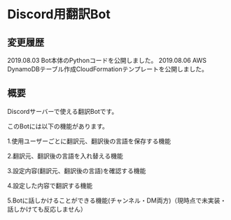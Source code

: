 # Discord用翻訳Bot

## 変更履歴
2019.08.03 Bot本体のPythonコードを公開しました。
2019.08.06 AWS DynamoDBテーブル作成CloudFormationテンプレートを公開しました。

## 概要
Discordサーバーで使える翻訳Botです。

このBotには以下の機能があります。

1.使用ユーザーごとに翻訳元、翻訳後の言語を保存する機能

2.翻訳元、翻訳後の言語を入れ替える機能

3.設定内容(翻訳元、翻訳後の言語)を確認する機能

4.設定した内容で翻訳する機能

5.Botに話しかけることができる機能(チャンネル・DM両方)（現時点で未実装・話しかけても反応しません）
